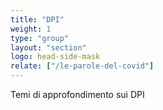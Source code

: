 ```yaml
---
title: "DPI"
weight: 1
type: "group"
layout: "section"
logo: head-side-mask
relate: ["/le-parole-del-covid"]
---
```


Temi di approfondimento sui DPI

